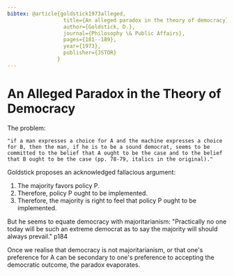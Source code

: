 ```yaml
---
bibtex: @article{goldstick1973alleged,
				  title={An alleged paradox in the theory of democracy},
				  author={Goldstick, D.},
				  journal={Philosophy \& Public Affairs},
				  pages={181--189},
				  year={1973},
				  publisher={JSTOR}
				}
---
```

# An Alleged Paradox in the Theory of Democracy

The problem:

	"if a man expresses a choice for A and the machine expresses a choice for B, then the man, if he is to be a sound democrat, seems to be committed to the belief that A ought to be the case and to the belief that B ought to be the case (pp. 78-79, italics in the original)."

Goldstick proposes an acknowledged fallacious argument:

1. The majority favors policy P.
2. Therefore, policy P ought to be implemented.
3. Therefore, the majority is right to feel that policy P ought to be implemented.

But he seems to equate democracy with majoritarianism: "Practically no one today will be such an extreme democrat as to say the majority will should always prevail." p184

Once we realise that democracy is not majoritarianism, or that one's preference for A can be secondary to one's preference to accepting the democratic outcome, the paradox evaporates.

